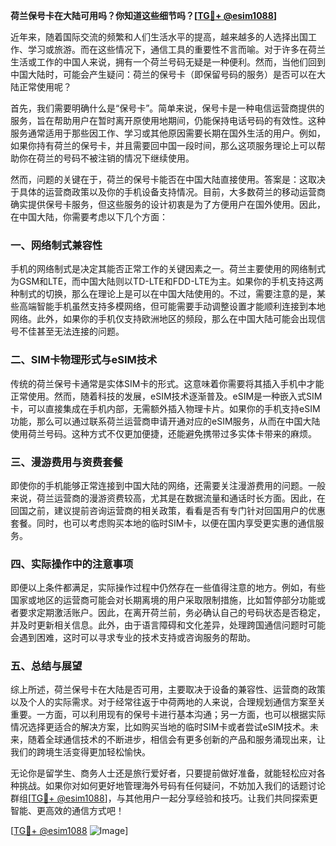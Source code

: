 **荷兰保号卡在大陆可用吗？你知道这些细节吗？[[TG💪+ @esim1088](https://t.me/s/esim1088)]**

近年来，随着国际交流的频繁和人们生活水平的提高，越来越多的人选择出国工作、学习或旅游。而在这些情况下，通信工具的重要性不言而喻。对于许多在荷兰生活或工作的中国人来说，拥有一个荷兰号码无疑是一种便利。然而，当他们回到中国大陆时，可能会产生疑问：荷兰的保号卡（即保留号码的服务）是否可以在大陆正常使用呢？

首先，我们需要明确什么是“保号卡”。简单来说，保号卡是一种电信运营商提供的服务，旨在帮助用户在暂时离开原使用地期间，仍能保持电话号码的有效性。这种服务通常适用于那些因工作、学习或其他原因需要长期在国外生活的用户。例如，如果你持有荷兰的保号卡，并且需要回中国一段时间，那么这项服务理论上可以帮助你在荷兰的号码不被注销的情况下继续使用。

然而，问题的关键在于，荷兰的保号卡能否在中国大陆直接使用。答案是：这取决于具体的运营商政策以及你的手机设备支持情况。目前，大多数荷兰的移动运营商确实提供保号卡服务，但这些服务的设计初衷是为了方便用户在国外使用。因此，在中国大陆，你需要考虑以下几个方面：

### 一、网络制式兼容性

手机的网络制式是决定其能否正常工作的关键因素之一。荷兰主要使用的网络制式为GSM和LTE，而中国大陆则以TD-LTE和FDD-LTE为主。如果你的手机支持这两种制式的切换，那么在理论上是可以在中国大陆使用的。不过，需要注意的是，某些高端智能手机虽然支持多模网络，但可能需要手动调整设置才能顺利连接到本地网络。此外，如果你的手机仅支持欧洲地区的频段，那么在中国大陆可能会出现信号不佳甚至无法连接的问题。

### 二、SIM卡物理形式与eSIM技术

传统的荷兰保号卡通常是实体SIM卡的形式。这意味着你需要将其插入手机中才能正常使用。然而，随着科技的发展，eSIM技术逐渐普及。eSIM是一种嵌入式SIM卡，可以直接集成在手机内部，无需额外插入物理卡片。如果你的手机支持eSIM功能，那么可以通过联系荷兰运营商申请开通对应的eSIM服务，从而在中国大陆使用荷兰号码。这种方式不仅更加便捷，还能避免携带过多实体卡带来的麻烦。

### 三、漫游费用与资费套餐

即使你的手机能够正常连接到中国大陆的网络，还需要关注漫游费用的问题。一般来说，荷兰运营商的漫游资费较高，尤其是在数据流量和通话时长方面。因此，在回国之前，建议提前咨询运营商的相关政策，看看是否有专门针对回国用户的优惠套餐。同时，也可以考虑购买本地的临时SIM卡，以便在国内享受更实惠的通信服务。

### 四、实际操作中的注意事项

即便以上条件都满足，实际操作过程中仍然存在一些值得注意的地方。例如，有些国家或地区的运营商可能会对长期离境的用户采取限制措施，比如暂停部分功能或者要求定期激活账户。因此，在离开荷兰前，务必确认自己的号码状态是否稳定，并及时更新相关信息。此外，由于语言障碍和文化差异，处理跨国通信问题时可能会遇到困难，这时可以寻求专业的技术支持或咨询服务的帮助。

### 五、总结与展望

综上所述，荷兰保号卡在大陆是否可用，主要取决于设备的兼容性、运营商的政策以及个人的实际需求。对于经常往返于中荷两地的人来说，合理规划通信方案至关重要。一方面，可以利用现有的保号卡进行基本沟通；另一方面，也可以根据实际情况选择更适合的解决方案，比如购买当地的临时SIM卡或者尝试eSIM技术。未来，随着全球通信技术的不断进步，相信会有更多创新的产品和服务涌现出来，让我们的跨境生活变得更加轻松愉快。

无论你是留学生、商务人士还是旅行爱好者，只要提前做好准备，就能轻松应对各种挑战。如果你对如何更好地管理海外号码有任何疑问，不妨加入我们的话题讨论群组[[TG💪+ @esim1088](https://t.me/s/esim1088)]，与其他用户一起分享经验和技巧。让我们共同探索更智能、更高效的通信方式吧！

[[TG💪+ @esim1088](https://t.me/s/esim1088) ![Image](https://i.postimg.cc/4NQfJmqS/Snipaste-2025-05-13-00-14-12.png)]
